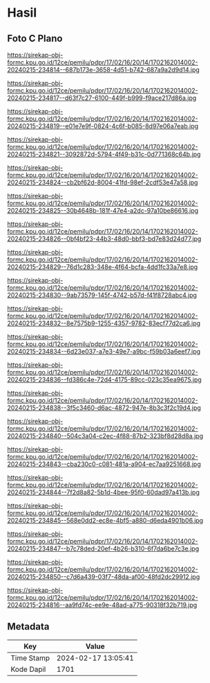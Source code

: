 # Hasil

## Foto C Plano

https://sirekap-obj-formc.kpu.go.id/12ce/pemilu/pdpr/17/02/16/20/14/1702162014002-20240215-234814--687b173e-3658-4d51-b742-687a9a2d9d14.jpg

https://sirekap-obj-formc.kpu.go.id/12ce/pemilu/pdpr/17/02/16/20/14/1702162014002-20240215-234817--d63f7c27-6100-449f-b999-f9ace217d86a.jpg

https://sirekap-obj-formc.kpu.go.id/12ce/pemilu/pdpr/17/02/16/20/14/1702162014002-20240215-234819--e01e7e9f-0824-4c6f-b085-8d97e06a7eab.jpg

https://sirekap-obj-formc.kpu.go.id/12ce/pemilu/pdpr/17/02/16/20/14/1702162014002-20240215-234821--3092872d-5794-4f49-b31c-0d771368c64b.jpg

https://sirekap-obj-formc.kpu.go.id/12ce/pemilu/pdpr/17/02/16/20/14/1702162014002-20240215-234824--cb2bf62d-8004-41fd-98ef-2cdf53e47a58.jpg

https://sirekap-obj-formc.kpu.go.id/12ce/pemilu/pdpr/17/02/16/20/14/1702162014002-20240215-234825--30b4648b-181f-47e4-a2dc-97a10be86616.jpg

https://sirekap-obj-formc.kpu.go.id/12ce/pemilu/pdpr/17/02/16/20/14/1702162014002-20240215-234826--0bf4bf23-44b3-48d0-bbf3-bd7e83d24d77.jpg

https://sirekap-obj-formc.kpu.go.id/12ce/pemilu/pdpr/17/02/16/20/14/1702162014002-20240215-234829--76d1c283-348e-4f64-bcfa-4dd1fc33a7e8.jpg

https://sirekap-obj-formc.kpu.go.id/12ce/pemilu/pdpr/17/02/16/20/14/1702162014002-20240215-234830--9ab73579-145f-4742-b57d-f41f8728abc4.jpg

https://sirekap-obj-formc.kpu.go.id/12ce/pemilu/pdpr/17/02/16/20/14/1702162014002-20240215-234832--8e7575b9-1255-4357-9782-83ecf77d2ca6.jpg

https://sirekap-obj-formc.kpu.go.id/12ce/pemilu/pdpr/17/02/16/20/14/1702162014002-20240215-234834--6d23e037-a7e3-49e7-a9bc-f59b03a6eef7.jpg

https://sirekap-obj-formc.kpu.go.id/12ce/pemilu/pdpr/17/02/16/20/14/1702162014002-20240215-234836--fd386c4e-72d4-4175-89cc-023c35ea9675.jpg

https://sirekap-obj-formc.kpu.go.id/12ce/pemilu/pdpr/17/02/16/20/14/1702162014002-20240215-234838--3f5c3460-d6ac-4872-947e-8b3c3f2c19d4.jpg

https://sirekap-obj-formc.kpu.go.id/12ce/pemilu/pdpr/17/02/16/20/14/1702162014002-20240215-234840--504c3a04-c2ec-4f88-87b2-323bf8d28d8a.jpg

https://sirekap-obj-formc.kpu.go.id/12ce/pemilu/pdpr/17/02/16/20/14/1702162014002-20240215-234843--cba230c0-c081-481a-a904-ec7aa9251668.jpg

https://sirekap-obj-formc.kpu.go.id/12ce/pemilu/pdpr/17/02/16/20/14/1702162014002-20240215-234844--7f2d8a82-5b1d-4bee-95f0-60dad97a413b.jpg

https://sirekap-obj-formc.kpu.go.id/12ce/pemilu/pdpr/17/02/16/20/14/1702162014002-20240215-234845--568e0dd2-ec8e-4bf5-a880-d6eda4901b06.jpg

https://sirekap-obj-formc.kpu.go.id/12ce/pemilu/pdpr/17/02/16/20/14/1702162014002-20240215-234847--b7c78ded-20ef-4b26-b310-6f7da6be7c3e.jpg

https://sirekap-obj-formc.kpu.go.id/12ce/pemilu/pdpr/17/02/16/20/14/1702162014002-20240215-234850--c7d6a439-03f7-48da-af00-48fd2dc29912.jpg

https://sirekap-obj-formc.kpu.go.id/12ce/pemilu/pdpr/17/02/16/20/14/1702162014002-20240215-234816--aa9fd74c-ee9e-48ad-a775-90318f32b719.jpg


## Metadata

| Key        | Value               |
| ---------- | ------------------- |
| Time Stamp | 2024-02-17 13:05:41 |
| Kode Dapil | 1701                |



